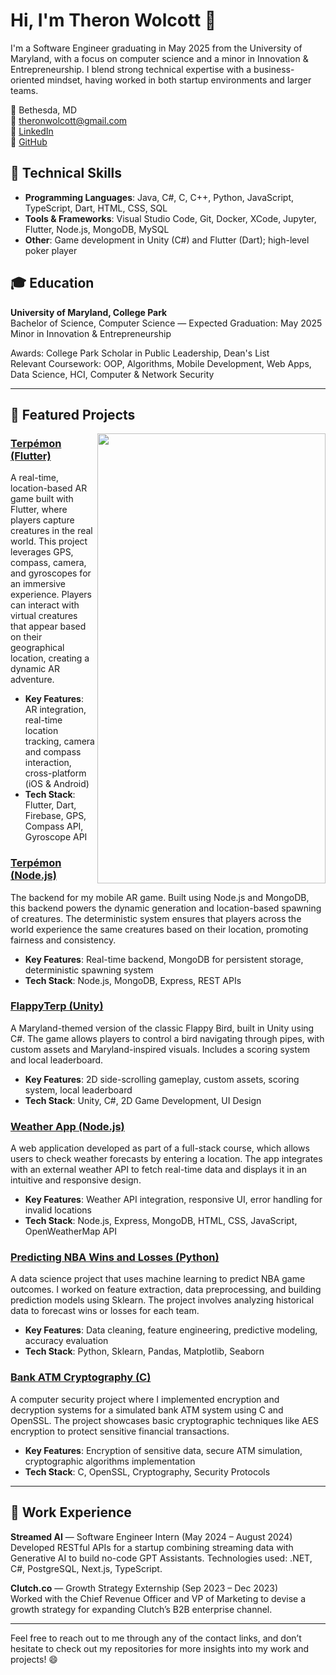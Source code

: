 # Hi, I'm Theron Wolcott 👋

I'm a Software Engineer graduating in May 2025 from the University of Maryland, with a focus on computer science and a minor in Innovation & Entrepreneurship. I blend strong technical expertise with a business-oriented mindset, having worked in both startup environments and larger teams.

📍 Bethesda, MD  
📧 theronwolcott@gmail.com  
🔗 [LinkedIn](https://www.linkedin.com/in/theronwolcott)  
🐙 [GitHub](https://github.com/theronwolcott)  

## 🔧 Technical Skills
- **Programming Languages**: Java, C#, C, C++, Python, JavaScript, TypeScript, Dart, HTML, CSS, SQL
- **Tools & Frameworks**: Visual Studio Code, Git, Docker, XCode, Jupyter, Flutter, Node.js, MongoDB, MySQL
- **Other**: Game development in Unity (C#) and Flutter (Dart); high-level poker player

## 🎓 Education
**University of Maryland, College Park**  
Bachelor of Science, Computer Science — Expected Graduation: May 2025  
Minor in Innovation & Entrepreneurship

Awards: College Park Scholar in Public Leadership, Dean's List  
Relevant Coursework: OOP, Algorithms, Mobile Development, Web Apps, Data Science, HCI, Computer & Network Security

---

## 🌟 Featured Projects

<img align="right" width="365" height="720" src="/theronwolcott/terpemon-flutter/images/Sequence_01.gif">

### [Terpémon (Flutter)](https://github.com/theronwolcott/terpemon-flutter)
A real-time, location-based AR game built with Flutter, where players capture creatures in the real world. This project leverages GPS, compass, camera, and gyroscopes for an immersive experience. Players can interact with virtual creatures that appear based on their geographical location, creating a dynamic AR adventure.

- **Key Features**: AR integration, real-time location tracking, camera and compass interaction, cross-platform (iOS & Android)
- **Tech Stack**: Flutter, Dart, Firebase, GPS, Compass API, Gyroscope API

### [Terpémon (Node.js)](https://github.com/theronwolcott/terpemon-node)
The backend for my mobile AR game. Built using Node.js and MongoDB, this backend powers the dynamic generation and location-based spawning of creatures. The deterministic system ensures that players across the world experience the same creatures based on their location, promoting fairness and consistency.

- **Key Features**: Real-time backend, MongoDB for persistent storage, deterministic spawning system
- **Tech Stack**: Node.js, MongoDB, Express, REST APIs

### [FlappyTerp (Unity)](https://github.com/theronwolcott/flappyterp-unity)
A Maryland-themed version of the classic Flappy Bird, built in Unity using C#. The game allows players to control a bird navigating through pipes, with custom assets and Maryland-inspired visuals. Includes a scoring system and local leaderboard.

- **Key Features**: 2D side-scrolling gameplay, custom assets, scoring system, local leaderboard
- **Tech Stack**: Unity, C#, 2D Game Development, UI Design

### [Weather App (Node.js)](https://github.com/theronwolcott/weather-app-node)
A web application developed as part of a full-stack course, which allows users to check weather forecasts by entering a location. The app integrates with an external weather API to fetch real-time data and displays it in an intuitive and responsive design.

- **Key Features**: Weather API integration, responsive UI, error handling for invalid locations
- **Tech Stack**: Node.js, Express, MongoDB, HTML, CSS, JavaScript, OpenWeatherMap API

### [Predicting NBA Wins and Losses (Python)](https://github.com/theronwolcott/predict-nba-wins-and-losses)
A data science project that uses machine learning to predict NBA game outcomes. I worked on feature extraction, data preprocessing, and building prediction models using Sklearn. The project involves analyzing historical data to forecast wins or losses for each team.

- **Key Features**: Data cleaning, feature engineering, predictive modeling, accuracy evaluation
- **Tech Stack**: Python, Sklearn, Pandas, Matplotlib, Seaborn

### [Bank ATM Cryptography (C)](https://github.com/theronwolcott/bank-atm-cryptography)
A computer security project where I implemented encryption and decryption systems for a simulated bank ATM system using C and OpenSSL. The project showcases basic cryptographic techniques like AES encryption to protect sensitive financial transactions.

- **Key Features**: Encryption of sensitive data, secure ATM simulation, cryptographic algorithms implementation
- **Tech Stack**: C, OpenSSL, Cryptography, Security Protocols

---

## 💼 Work Experience

**Streamed AI** — Software Engineer Intern (May 2024 – August 2024)  
Developed RESTful APIs for a startup combining streaming data with Generative AI to build no-code GPT Assistants. Technologies used: .NET, C#, PostgreSQL, Next.js, TypeScript.

**Clutch.co** — Growth Strategy Externship (Sep 2023 – Dec 2023)  
Worked with the Chief Revenue Officer and VP of Marketing to devise a growth strategy for expanding Clutch’s B2B enterprise channel.

---

Feel free to reach out to me through any of the contact links, and don’t hesitate to check out my repositories for more insights into my work and projects! 😄
